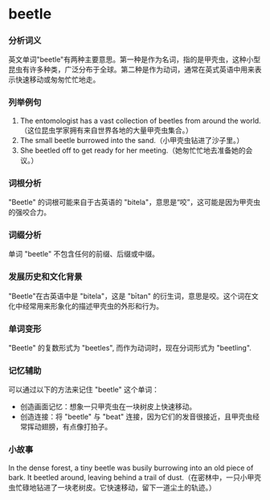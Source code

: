 # beetle

### 分析词义

  

英文单词"beetle"有两种主要意思。第一种是作为名词，指的是甲壳虫，这种小型昆虫有许多种类，广泛分布于全球。第二种是作为动词，通常在英式英语中用来表示快速移动或匆匆忙忙地走。

  

### 列举例句

  

1.  The entomologist has a vast collection of beetles from around the world.（这位昆虫学家拥有来自世界各地的大量甲壳虫集合。）
2.  The small beetle burrowed into the sand.（小甲壳虫钻进了沙子里。）
3.  She beetled off to get ready for her meeting.（她匆忙忙地去准备她的会议。）

  

### 词根分析

  

"Beetle" 的词根可能来自于古英语的 "bitela"，意思是“咬”，这可能是因为甲壳虫的强咬合力。

  

### 词缀分析

  

单词 "beetle" 不包含任何的前缀、后缀或中缀。

  

### 发展历史和文化背景

  

"Beetle"在古英语中是 "bitela"，这是 "bītan" 的衍生词，意思是咬。这个词在文化中经常用来形象化的描述甲壳虫的外形和行为。

  

### 单词变形

  

"Beetle" 的复数形式为 "beetles", 而作为动词时，现在分词形式为 "beetling".

  

### 记忆辅助

  

可以通过以下的方法来记住 "beetle" 这个单词：

  

*   创造画面记忆：想象一只甲壳虫在一块树皮上快速移动。
*   创造连接：将 "beetle" 与 "beat" 连接，因为它们的发音很接近，且甲壳虫经常挥动翅膀，有点像打拍子。

  

### 小故事

  

In the dense forest, a tiny beetle was busily burrowing into an old piece of bark. It beetled around, leaving behind a trail of dust.（在密林中，一只小甲壳虫忙碌地钻进了一块老树皮。它快速移动，留下一道尘土的轨迹。）
